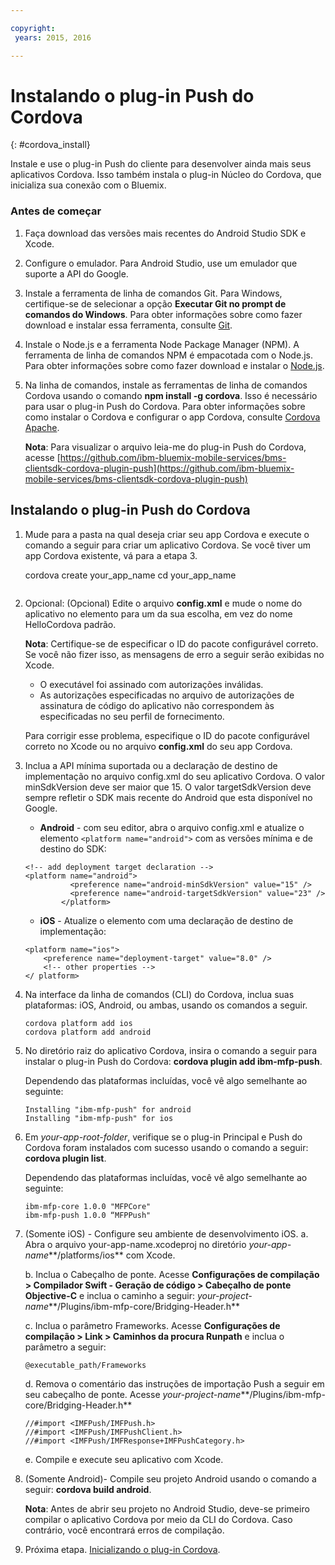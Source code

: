 ```yaml
---

copyright:
 years: 2015, 2016

---
```


# Instalando o plug-in Push do Cordova
{: #cordova_install}

Instale e use o plug-in Push do cliente para
desenvolver ainda mais seus aplicativos Cordova. Isso
também instala o plug-in Núcleo do Cordova, que inicializa sua
conexão com o Bluemix.

### Antes de começar

1. Faça download das versões mais recentes do Android Studio SDK e Xcode.
1. Configure o emulador. Para Android Studio, use um emulador que suporte a API do Google.
1. Instale a ferramenta de linha de comandos Git. Para Windows, certifique-se de
selecionar a opção **Executar Git no prompt de comandos do Windows**. Para
obter informações sobre como fazer download e instalar essa ferramenta, consulte
[Git](https://git-scm.com/downloads).

1. Instale o Node.js e a ferramenta Node Package Manager (NPM). A ferramenta de
linha de comandos NPM é empacotada com o Node.js. Para obter informações sobre como
fazer download e instalar o [Node.js](https://nodejs.org/en/download/).
1. Na linha de comandos, instale as ferramentas de linha de comandos Cordova
usando o comando **npm install -g cordova**. Isso é
necessário para usar o plug-in Push do Cordova. Para obter informações sobre como
instalar o Cordova e configurar o app Cordova, consulte
[Cordova Apache](https://cordova.apache.org/#getstarted).

	**Nota**: Para visualizar o arquivo leia-me do plug-in Push do
Cordova, acesse [https://github.com/ibm-bluemix-mobile-services/bms-clientsdk-cordova-plugin-push](https://github.com/ibm-bluemix-mobile-services/bms-clientsdk-cordova-plugin-push)


## Instalando o plug-in Push do Cordova
1. Mude para a pasta na qual deseja criar seu app Cordova e
execute o comando a seguir para criar um aplicativo Cordova. Se
você tiver um app Cordova existente, vá para a etapa 3.


	cordova create your_app_name
	cd your_app_name
	```
1. Opcional: (Opcional) Edite o arquivo **config.xml** e mude o
nome do aplicativo no elemento <name> para um da sua escolha, em vez do nome
HelloCordova padrão.

	**Nota**: Certifique-se de especificar o ID do pacote
configurável correto. Se você não fizer isso, as mensagens de erro a seguir serão
exibidas no Xcode.
	* O executável foi assinado com autorizações inválidas.
	* As autorizações especificadas no arquivo de autorizações de assinatura de
código do aplicativo não correspondem às especificadas no seu perfil de fornecimento.

	Para corrigir esse problema, especifique o ID do pacote configurável correto no
Xcode ou no arquivo **config.xml** do seu app Cordova.

1. Inclua a API mínima suportada ou a declaração de destino de
implementação no arquivo config.xml do seu aplicativo Cordova. O valor minSdkVersion deve
ser maior que 15. O valor targetSdkVersion deve sempre refletir o SDK mais recente do
Android que esta disponível no Google.
	* **Android** - com seu editor, abra o arquivo config.xml e atualize o elemento
```<platform name="android">``` com as versões mínima e de destino do SDK:

	```
	<!-- add deployment target declaration -->
	<platform name="android">  
			  <preference name="android-minSdkVersion" value="15" />
			  <preference name="android-targetSdkVersion" value="23" />
			</platform>
	```
   * **iOS** - Atualize o elemento <platform name="ios">
com uma declaração de destino de implementação:

	```
	<platform name="ios">
	    <preference name="deployment-target" value="8.0" />
	    <!-- other properties -->
	</ platform>
	```

1. Na interface da linha de comandos (CLI) do Cordova, inclua suas plataformas: iOS,
Android, ou ambas, usando os comandos a seguir.

	```
	cordova platform add ios
	cordova platform add android
	```
1. No diretório raiz do aplicativo Cordova, insira o comando a seguir para
instalar o plug-in Push do Cordova: **cordova plugin add ibm-mfp-push**.

	Dependendo das plataformas incluídas, você vê algo semelhante ao
seguinte:

	```
	Installing "ibm-mfp-push" for android
	Installing "ibm-mfp-push" for ios
	```
1. Em *your-app-root-folder*, verifique se o plug-in Principal e Push
do Cordova foram instalados com sucesso usando o comando a seguir: **cordova plugin list**.

	Dependendo das plataformas incluídas, você vê algo semelhante ao
seguinte:

	```
	ibm-mfp-core 1.0.0 "MFPCore"
	ibm-mfp-push 1.0.0 “MFPPush"
	```
1. (Somente iOS) - Configure seu ambiente de desenvolvimento iOS.
	a. Abra o arquivo your-app-name.xcodeproj no diretório *your-app-name***/platforms/ios** com Xcode.

	b. Inclua o Cabeçalho de ponte. Acesse **Configurações de compilação >
Compilador Swift - Geração de código > Cabeçalho de ponte Objective-C** e inclua o
caminho a seguir: *your-project-name***/Plugins/ibm-mfp-core/Bridging-Header.h**

	c. Inclua o parâmetro Frameworks. Acesse **Configurações de compilação > Link > Caminhos da procura Runpath** e inclua o parâmetro a seguir:
	```
	@executable_path/Frameworks
	```
	d. Remova o comentário das instruções de importação Push a seguir em seu cabeçalho de ponte. Acesse *your-project-name***/Plugins/ibm-mfp-core/Bridging-Header.h**

	```
	//#import <IMFPush/IMFPush.h>
	//#import <IMFPush/IMFPushClient.h>
	//#import <IMFPush/IMFResponse+IMFPushCategory.h>
	```
	e. Compile e execute seu aplicativo com Xcode.
1. (Somente Android)- Compile seu projeto Android usando o comando a seguir:
**cordova build android**.

	**Nota**: Antes de abrir seu projeto no Android Studio,
deve-se primeiro compilar o aplicativo Cordova por meio da CLI do Cordova. Caso
contrário, você encontrará erros de compilação.

1. Próxima etapa. [Inicializando
o plug-in Cordova](t_cordova_initalize.html).
